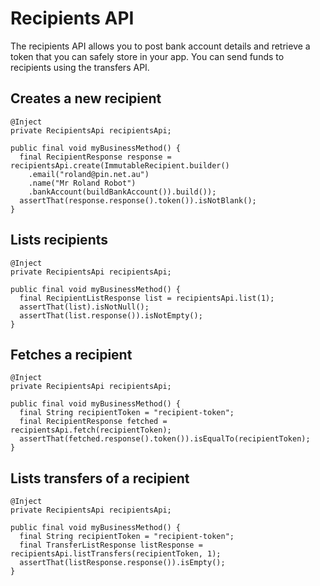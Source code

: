 # Recipients API

The recipients API allows you to post bank account details and retrieve a token that you can safely store in your app. You can send funds to recipients using the transfers API.

## Creates a new recipient

```
@Inject
private RecipientsApi recipientsApi;

public final void myBusinessMethod() {
  final RecipientResponse response = recipientsApi.create(ImmutableRecipient.builder()
    .email("roland@pin.net.au")
    .name("Mr Roland Robot")
    .bankAccount(buildBankAccount()).build());
  assertThat(response.response().token()).isNotBlank();
}
```

## Lists recipients

```
@Inject
private RecipientsApi recipientsApi;

public final void myBusinessMethod() {
  final RecipientListResponse list = recipientsApi.list(1);
  assertThat(list).isNotNull();
  assertThat(list.response()).isNotEmpty();
}
```

## Fetches a recipient

```
@Inject
private RecipientsApi recipientsApi;

public final void myBusinessMethod() {
  final String recipientToken = "recipient-token";
  final RecipientResponse fetched = recipientsApi.fetch(recipientToken);
  assertThat(fetched.response().token()).isEqualTo(recipientToken);
}
```

## Lists transfers of a recipient

```
@Inject
private RecipientsApi recipientsApi;

public final void myBusinessMethod() {
  final String recipientToken = "recipient-token";
  final TransferListResponse listResponse = recipientsApi.listTransfers(recipientToken, 1);
  assertThat(listResponse.response()).isEmpty();
}
```

